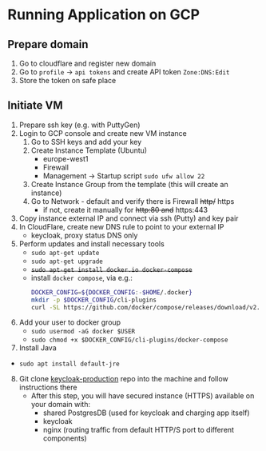 # Running Application on GCP

## Prepare domain
1. Go to cloudflare and register new domain
2. Go to `profile` -> `api tokens` and create API token `Zone:DNS:Edit`
3. Store the token on safe place

## Initiate VM
1. Prepare ssh key (e.g. with PuttyGen)
2. Login to GCP console and create new VM instance
   1. Go to SSH keys and add your key
   2. Create Instance Template (Ubuntu)
      - europe-west1
      - Firewall
      - Management -> Startup script `sudo ufw allow 22`
   3. Create Instance Group from the template (this will create an instance)
   4. Go to Network - default and verify there is Firewall ~~http/~~ https
      - if not, create it manually for ~~http:80 and~~ https:443
3. Copy instance external IP and connect via ssh (Putty) and key pair
4. In CloudFlare, create new DNS rule to point to your external IP
   - keycloak, proxy status DNS only
5. Perform updates and install necessary tools
   - `sudo apt-get update`
   - `sudo apt-get upgrade`
   - ~~`sudo apt-get install docker.io docker-compose`~~
   - install `docker compose`, via e.g.:
       ```bash
       DOCKER_CONFIG=${DOCKER_CONFIG:-$HOME/.docker}
       mkdir -p $DOCKER_CONFIG/cli-plugins
       curl -SL https://github.com/docker/compose/releases/download/v2.12.2/docker-compose-linux-x86_64 -o $DOCKER_CONFIG/cli-plugins/docker-compose
       ```
6. Add your user to docker group
   - `sudo usermod -aG docker $USER`
   - `sudo chmod +x $DOCKER_CONFIG/cli-plugins/docker-compose`
7. Install Java
  - `sudo apt install default-jre`
8. Git clone [keycloak-production](https://github.com/piskula/keycloak-production) repo into the machine and follow instructions there
   - After this step, you will have secured instance (HTTPS) available on your domain with:
     - shared PostgresDB (used for keycloak and charging app itself)
     - keycloak
     - nginx (routing traffic from default HTTP/S port to different components)
